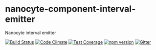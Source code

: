 # nanocyte-component-interval-emitter
Nanocyte interval emitter

[![Build Status](https://travis-ci.org/octoblu/nanocyte-component-interval-emitter.svg?branch=master)](https://travis-ci.org/octoblu/nanocyte-component-interval-emitter)
[![Code Climate](https://codeclimate.com/github/octoblu/nanocyte-component-interval-emitter/badges/gpa.svg)](https://codeclimate.com/github/octoblu/nanocyte-component-interval-emitter)
[![Test Coverage](https://codeclimate.com/github/octoblu/nanocyte-component-interval-emitter/badges/coverage.svg)](https://codeclimate.com/github/octoblu/nanocyte-component-interval-emitter)
[![npm version](https://badge.fury.io/js/nanocyte-component-interval-emitter.svg)](http://badge.fury.io/js/nanocyte-component-interval-emitter)
[![Gitter](https://badges.gitter.im/octoblu/help.svg)](https://gitter.im/octoblu/help)
